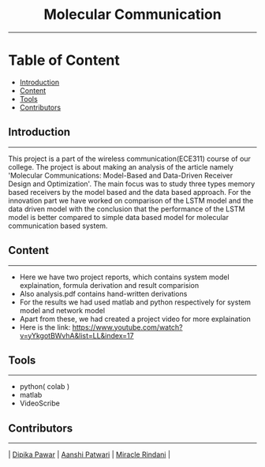 <h1 align = "center">
    Molecular Communication
</h1>

---
<h1>Table of Content</h1>

- [Introduction](#introduction)
- [Content](#Content)
- [Tools](#Tools)
- [Contributors](#contributors)

## Introduction

---

This project is a part of the wireless communication(ECE311) course of our college. 
The project is about making an analysis of the article namely 'Molecular Communications: Model-Based and Data-Driven Receiver Design and Optimization'. The main focus was to study  three types memory based receivers by the model based and the data based approach. For the innovation part we have worked on comparison of the LSTM model and the data driven model with the conclusion that the performance of the LSTM model is better compared to simple data based model for molecular communication based system. 

## Content

---

- Here we have two project reports, which contains system model explaination, formula derivation and result comparision
- Also analysis.pdf contains hand-written derivations
- For the results we had used matlab and python respectively for system model and network model
- Apart from these, we had created a project video for more explaination
- Here is the link: https://www.youtube.com/watch?v=yYkgotBWvhA&list=LL&index=17

## Tools

---
- python( colab )
- matlab
- VideoScribe

## Contributors

---

| [Dipika Pawar](https://github.com/DipikaPawar12)                                                                                                            | [Aanshi Patwari](https://github.com/aanshi18)                                                                                                            | [Miracle Rindani](https://github.com/mrindani)                                                                                                |

